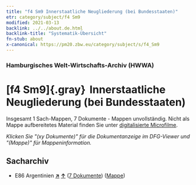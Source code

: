 ```yaml
---
title: "f4 Sm9 Innerstaatliche Neugliederung (bei Bundesstaaten)"
etr: category/subject/f4 Sm9
modified: 2021-03-13
backlink: ../../about.de.html
backlink-title: "Systematik-Übersicht"
fn-stub: about
x-canonical: https://pm20.zbw.eu/category/subject/s/f4_Sm9
---
```


### Hamburgisches Welt-Wirtschafts-Archiv (HWWA)
# [f4 Sm9]{.gray}&#8201; Innerstaatliche Neugliederung (bei Bundesstaaten)&#160; 




Insgesamt 1 Sach-Mappen, 7 Dokumente - Mappen unvollständig.
Nicht als Mappe aufbereitetes Material finden Sie unter [digitalisierte Microfilme](/film/h1_sh.de.html).

_Klicken Sie "(xy Dokumente)" für die Dokumentanzeige im DFG-Viewer und "(Mappe)" für Mappeninformation._

## Sacharchiv



- E86 Argentinien [**&nearr;**](../../../geo/i/141692/about.de.html "Argentinien (alle Mappen)") [**&uarr;**](../../../geo/about.de.html#E86 "Ländersystematik") (<a href="https://pm20.zbw.eu/dfgview/sh/141692,144366" title="über: Argentinien : Innerstaatliche Neugliederung (bei Bundesstaaten)" target="_blank">7 Dokumente</a>) ([Mappe](../../../../folder/sh/1416xx/141692/1443xx/144366/about.de.html))


